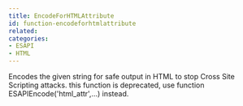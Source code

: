 ```yaml
---
title: EncodeForHTMLAttribute
id: function-encodeforhtmlattribute
related:
categories:
- ESAPI
- HTML
---
```


Encodes the given string for safe output in HTML to stop Cross Site Scripting attacks.
this function is deprecated, use function ESAPIEncode('html_attr',...) instead.
